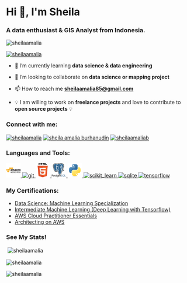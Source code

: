 <h1 align="left">Hi 👋, I'm Sheila</h1>
<h3 align="left">A data enthusiast & GIS Analyst from Indonesia.</h3>

<p align="left"> <img src="https://komarev.com/ghpvc/?username=sheilaamalia&label=Profile%20views&color=0e75b6&style=flat" alt="sheilaamalia" /> </p>

<p align="left"> <a href="https://twitter.com/sheilaamalia" target="blank"><img src="https://img.shields.io/twitter/follow/sheilaamalia?logo=twitter&style=for-the-badge" alt="sheilaamalia" /></a> </p>

- 🌱 I’m currently learning **data science & data engineering**

- 👯 I’m looking to collaborate on **data science or mapping project**

- 📫 How to reach me **sheilaamalia85@gmail.com**

- 💡 I am willing to work on **freelance projects** and love to contribute to **open source projects** 💡

<h3 align="left">Connect with me:</h3>
<p align="left">
<a href="https://twitter.com/sheilaamalia" target="blank"><img align="center" src="https://raw.githubusercontent.com/rahuldkjain/github-profile-readme-generator/master/src/images/icons/Social/twitter.svg" alt="sheilaamalia" height="30" width="40" /></a>
<a href="https://linkedin.com/in/sheilaamaliab" target="blank"><img align="center" src="https://raw.githubusercontent.com/rahuldkjain/github-profile-readme-generator/master/src/images/icons/Social/linked-in-alt.svg" alt="sheila amalia burhanudin" height="30" width="40" /></a>
<a href="https://kaggle.com/sheilaamaliab" target="blank"><img align="center" src="https://raw.githubusercontent.com/rahuldkjain/github-profile-readme-generator/master/src/images/icons/Social/kaggle.svg" alt="sheilaamaliab" height="30" width="40" /></a>
</p>

<h3 align="left">Languages and Tools:</h3>
<p align="left"> <a href="https://aws.amazon.com" target="_blank"> <img src="https://raw.githubusercontent.com/devicons/devicon/master/icons/amazonwebservices/amazonwebservices-original-wordmark.svg" alt="aws" width="40" height="40"/> </a> <a href="https://git-scm.com/" target="_blank"> <img src="https://www.vectorlogo.zone/logos/git-scm/git-scm-icon.svg" alt="git" width="40" height="40"/> </a> <a href="https://www.w3.org/html/" target="_blank"> <img src="https://raw.githubusercontent.com/devicons/devicon/master/icons/html5/html5-original-wordmark.svg" alt="html5" width="40" height="40"/> </a> <a href="https://www.postgresql.org" target="_blank"> <img src="https://raw.githubusercontent.com/devicons/devicon/master/icons/postgresql/postgresql-original-wordmark.svg" alt="postgresql" width="40" height="40"/> </a> <a href="https://www.python.org" target="_blank"> <img src="https://raw.githubusercontent.com/devicons/devicon/master/icons/python/python-original.svg" alt="python" width="40" height="40"/> </a> <a href="https://scikit-learn.org/" target="_blank"> <img src="https://upload.wikimedia.org/wikipedia/commons/0/05/Scikit_learn_logo_small.svg" alt="scikit_learn" width="40" height="40"/> </a> <a href="https://www.sqlite.org/" target="_blank"> <img src="https://www.vectorlogo.zone/logos/sqlite/sqlite-icon.svg" alt="sqlite" width="40" height="40"/> </a> <a href="https://www.tensorflow.org" target="_blank"> <img src="https://www.vectorlogo.zone/logos/tensorflow/tensorflow-icon.svg" alt="tensorflow" width="40" height="40"/> </a> </p>

<h3 align="left">My Certifications:</h3>

- [Data Science: Machine Learning Specialization](https://drive.google.com/file/d/1FnddojGzbEF1aD45pCcATwmkcZutsz3j/view?usp=sharing)
- [Intermediate Machine Learning (Deep Learning with Tensorflow)](https://drive.google.com/file/d/18VmxPWpF_jE_U0rxpqB0oVj-KTWQIrYV/view?usp=sharing)
- [AWS Cloud Practitioner Essentials](https://drive.google.com/file/d/1bTZk6rXiDKuecRVMATpjbLdZEWjHolSv/view?usp=sharing)
- [Architecting on AWS](https://drive.google.com/file/d/1m_hyKAScjLk7fcfF8JZqvGZq1Dw4mkqU/view?usp=sharing)


<h3 align="left">See My Stats!</h3>
<p>&nbsp;<img align="center" src="https://github-readme-stats.vercel.app/api?username=sheilaamalia&show_icons=true&locale=en" alt="sheilaamalia" /></p>

<p><img align="center" src="https://github-readme-streak-stats.herokuapp.com/?user=sheilaamalia&" alt="sheilaamalia" /></p>

<p><img align="left" src="https://github-readme-stats.vercel.app/api/top-langs?username=sheilaamalia&show_icons=true&locale=en&layout=compact" alt="sheilaamalia" /></p>
